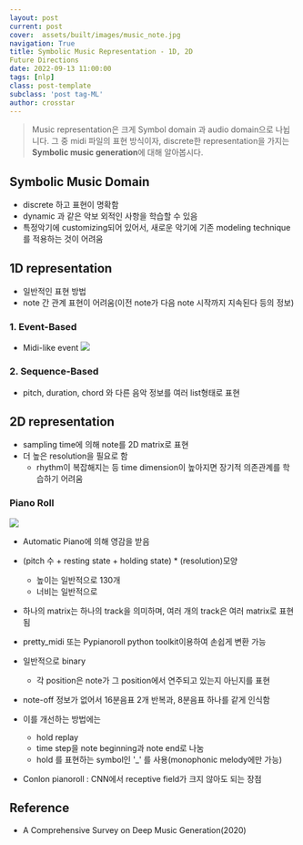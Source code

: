```yaml
---
layout: post
current: post
cover:  assets/built/images/music_note.jpg
navigation: True
title: Symbolic Music Representation - 1D, 2D 
Future Directions
date: 2022-09-13 11:00:00
tags: [nlp]
class: post-template
subclass: 'post tag-ML'
author: crosstar
---
```

> Music representation은 크게 Symbol domain 과 audio domain으로 나뉩니다. 그 중 midi 파일의 표현 방식이자, discrete한 representation을 가지는
> **Symbolic music generation**에 대해 알아봅시다. 

## Symbolic Music Domain
- discrete 하고 표현이 명확함
- dynamic 과 같은 악보 외적인 사항을 학습할 수 있음
- 특정악기에 customizing되어 있어서, 새로운 악기에 기존 modeling technique를 적용하는 것이 어려움

## 1D representation
- 일반적인 표현 방법
- note 간 관계 표현이 어려움(이전 note가 다음 note 시작까지 지속된다 등의 정보)

### 1. Event-Based
- Midi-like event
![](https://velog.velcdn.com/images/crosstar1228/post/063a5409-734b-4782-bde0-e7d71b66c7bb/image.png)

### 2. Sequence-Based
- pitch, duration, chord 와 다른 음악 정보를 여러 list형태로 표현


## 2D representation
- sampling time에 의해 note를 2D matrix로 표현
- 더 높은 resolution을 필요로 함
  - rhythm이 복잡해지는 등 time dimension이 높아지면 장기적 의존관계를 학습하기 어려움
### Piano Roll
![](https://velog.velcdn.com/images/crosstar1228/post/3856593a-eecb-410a-9ead-ff81f5893df4/image.png)


- Automatic Piano에 의해 영감을 받음
- (pitch 수 + resting state + holding state) * (resolution)모양
  - 높이는 일반적으로 130개
  - 너비는 일반적으로 
- 하나의 matrix는 하나의 track을 의미하며, 여러 개의 track은 여러 matrix로 표현됨
- pretty_midi 또는 Pypianoroll python toolkit이용하여 손쉽게 변환 가능
- 일반적으로 binary
  - 각 position은 note가 그 position에서 연주되고 있는지 아닌지를 표현


- note-off 정보가 없어서 16분음표 2개 반복과, 8분음표 하나를 같게 인식함
- 이를 개선하는 방법에는
  - hold replay
  - time step을 note beginning과 note end로 나눔
  - hold 를 표현하는 symbol인 '_' 를 사용(monophonic melody에만 가능)

- Conlon pianoroll : CNN에서 receptive field가 크지 않아도 되는 장점

## Reference
- A Comprehensive Survey on Deep Music Generation(2020)